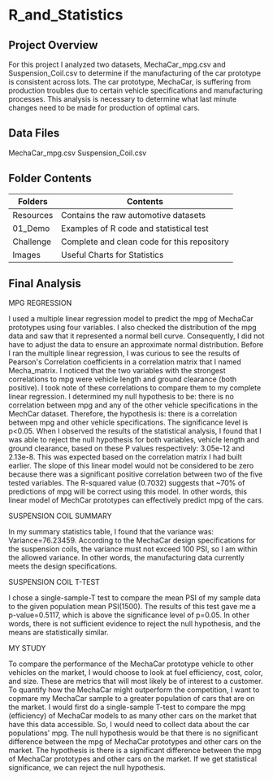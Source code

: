 # R_and_Statistics

## Project Overview
For this project I analyzed two datasets, MechaCar_mpg.csv and Suspension_Coil.csv to determine if the manufacturing of the car prototype is consistent across lots. The car prototype, MechaCar, is suffering from production troubles due to certain vehicle specifications and manufacturing processes. This analysis is necessary to determine what last minute changes need to be made for production of optimal cars. 

## Data Files
MechaCar_mpg.csv 
Suspension_Coil.csv

## Folder Contents
| Folders | Contents |
----------|-----------
| Resources | Contains the raw automotive datasets |
| 01_Demo | Examples of R code and statistical test |
| Challenge | Complete and clean code for this repository |
| Images | Useful Charts for Statistics|

## Final Analysis
MPG REGRESSION
    
I used a multiple linear regression model to predict the mpg of MechaCar prototypes using four variables. I also checked the distribution of the mpg data and saw that it represented a normal bell curve. Consequently, I did not have to adjust the data to ensure an approximate normal distribution.
Before I ran the multiple linear regression, I was curious to see the results of Pearson's Correlation coefficients in a correlation matrix that I named Mecha_matrix. I noticed that the two variables with the strongest correlations to mpg were vehicle length and ground clearance (both positive). I took note of these correlations to compare them to my complete linear regression. 
I determined my null hypothesis to be: there is no correlation between mpg and any of the other vehicle specifications in the MechCar dataset. Therefore, the hypothesis is: there is a correlation between mpg and other vehicle specifications. The significance level is p<0.05.
When I observed the results of the statistical analysis, I found that I was able to reject the null hypothesis for both variables, vehicle length and ground clearance, based on these P values respectively: 3.05e-12 and 2.13e-8. This was expected based on the correlation matrix I had built earlier. 
The slope of this linear model would not be considered to be zero because there was a significant positive correlation between two of the five tested variables. 
The R-squared value (0.7032) suggests that ~70% of predictions of mpg will be correct using this model. In other words, this linear model of MechCar prototypes can effectively predict mpg of the cars. 

SUSPENSION COIL SUMMARY

In my summary statistics table, I found that the variance was: Variance=76.23459. According to the MechaCar design specifications for the suspension coils, the variance must not exceed 100 PSI, so I am within the allowed variance. In other words, the manufacturing data currently meets the design specifications. 

SUSPENSION COIL T-TEST
 
I chose a single-sample-T test to compare the mean PSI of my sample data to the given population mean PSI(1500). The results of this test gave me a p-value=0.5117, which is above the significance level of p=0.05. In other words, there is not sufficient evidence to reject the null hypothesis, and the means are statistically similar.  

MY STUDY

To compare the performance of the MechaCar prototype vehicle to other vehicles on the market, I would choose to look at fuel efficiency, cost, color, and size. These are metrics that will most likely be of interest to a customer. To quantify how the MechaCar might outperform the competition, I want to copmare my MechaCar sample to a greater population of cars that are on the market. I would first do a single-sample T-test to compare the mpg (efficiency) of MechaCar models to as many other cars on the market that have this data accessible. So, I would need to collect data about the car populations' mpg. The null hypothesis would be that there is no significant difference between the mpg of MechaCar prototypes and other cars on the market. The hypothesis is there is a significant difference between the mpg of MechaCar prototypes and other cars on the market. If we get statistical significance, we can reject the null hypothesis.


